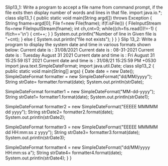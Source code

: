 Slip13_1: Write a program to accept a file name from command prompt, if the file exits 
then display number of words and lines in that file. 
import java.io.*; 
class slip13_1 
{ 
 public static void main(String argd[]) throws Exception 
 { 
 String fname=argd[0]; 
 File f=new File(fname); 
 if(f.isFile()) 
 { 
 FileInputStream fis=new FileInputStream(fname); 
 int ch,cnt=0; 
 while((ch=fis.read())!=-1) 
 { 
 if(ch=='\n') 
 { 
 cnt++; 
 } 
 } 
 System.out.println("Number of line in Given file is "+cnt); 
 } 
 else 
 { 
 System.out.println("file not exists"); 
 } 
 } 
}
Slip 13_2: Write a program to display the system date and time in various 
formats shown below: Current date is : 31/08/2021 
Current date is : 08-31-2021 
Current date is : Tuesday August 31 2021 
Current date and time is : Fri August 31 
15:25:59 IST 2021 Current date and time is : 
31/08/21 15:25:59 PM +0530 
import java.text.SimpleDateFormat; 
import java.util.Date; 
 class slip13_2 
{ 
 public static void main(String[] args) 
 { 
 Date date = new Date(); 
 SimpleDateFormat formatter = new SimpleDateFormat("dd/MM/yyyy"); 
 String strDate= formatter.format(date); 
 System.out.println(strDate); 
 
 SimpleDateFormat formatter1 = new SimpleDateFormat("MM-dd-yyyy"); 
 String strDate1= formatter1.format(date); 
 System.out.println(strDate1); 
 
 SimpleDateFormat formatter2 = new SimpleDateFormat("EEEEE 
MMMMM dd yyyy"); 
 String strDate2= formatter2.format(date); 
 System.out.println(strDate2); 
 
 SimpleDateFormat formatter3 = new SimpleDateFormat("EEEEE 
MMMMM dd HH:mm:ss z yyyy"); 
 String strDate3= formatter3.format(date); 
 System.out.println(strDate3); 
 
 SimpleDateFormat formatter4 = new SimpleDateFormat("dd/MM/yyyy 
HH:mm:ss a"); 
 String strDate4= formatter4.format(date); 
 System.out.println(strDate4); 
 } 
}
